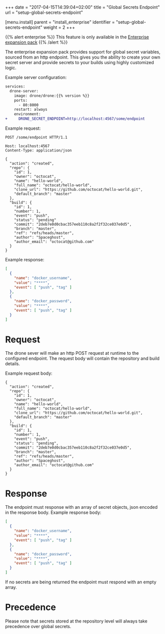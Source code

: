 +++
date = "2017-04-15T14:39:04+02:00"
title = "Global Secrets Endpoint"
url = "setup-global-secrets-endpoint"

[menu.install]
  parent = "install_enterprise"
  identifier = "setup-global-secrets-endpoint"
  weight = 2
+++

{{% alert enterprise %}}
This feature is only available in the [Enterprise expansion pack](https://drone.io/enterprise/)
{{% /alert %}}

The enterprise expansion pack provides support for global secret variables, sourced from an http endpoint. This gives you the ability to create your own secret server and provide secrets to your builds using highly customized logic.

Example server configuration:

```diff
services:
  drone-server:
    image: drone/drone:{{% version %}}
    ports:
      - 80:8000
    restart: always
    environment:
+     DRONE_SECRET_ENDPOINT=http://localhost:4567/some/endpoint
```

Example request:

```nohighlight
POST /some/endpoint HTTP/1.1

Host: localhost:4567
Content-Type: application/json

{
  "action": "created",
  "repo": {
    "id": 1,
    "owner": "octocat",
    "name": "hello-world",
    "full_name": "octocat/hello-world",
    "clone_url": "https://github.com/octocat/hello-world.git",
    "default_branch": "master"
  },
  "build": {
    "id": 1,
    "number": 1,
    "event": "push",
    "status": "pending"
    "commit": "2deb7e0d0cbac357eeb110c8a2f2f32ce037e0d5",
    "branch": "master",
    "ref": "refs/heads/master",
    "author": "Spaceghost",
    "author_email": "octocat@github.com"
  }
}
```

Example response:

```json
[
  {
    "name": "docker_username",
    "value": "****",
    "event": [ "push", "tag" ]
  },
  {
    "name": "docker_password",
    "value": "****",
    "event": [ "push", "tag" ]
  }
]
```

# Request

The drone sever will make an http POST request at runtime to the configured endpoint. The request body will contain the repository and build details.

Example request body:

```
{
  "action": "created",
  "repo": {
    "id": 1,
    "owner": "octocat",
    "name": "hello-world",
    "full_name": "octocat/hello-world",
    "clone_url": "https://github.com/octocat/hello-world.git",
    "default_branch": "master"
  },
  "build": {
    "id": 1,
    "number": 1,
    "event": "push",
    "status": "pending",
    "commit": "2deb7e0d0cbac357eeb110c8a2f2f32ce037e0d5",
    "branch": "master",
    "ref": "refs/heads/master",
    "author": "Spaceghost",
    "author_email": "octocat@github.com"
  }
}
```

# Response

The endpoint must response with an array of secret objects, json encoded in the response body. Example response body:

```json
[
  {
    "name": "docker_username",
    "value": "****",
    "event": [ "push", "tag" ]
  },
  {
    "name": "docker_password",
    "value": "****",
    "event": [ "push", "tag" ]
  }
]
```

If no secrets are being returned the endpoint must respond with an empty array.

# Precedence

Please note that secrets stored at the repository level will always take precedence over global secrets.
